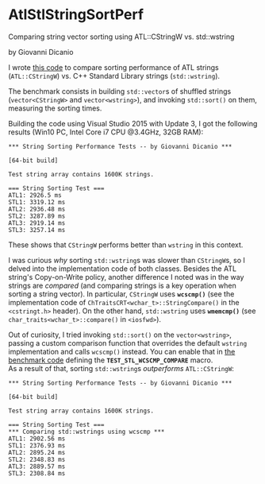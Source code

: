 # AtlStlStringSortPerf
Comparing string vector sorting using ATL::CStringW vs. std::wstring

by Giovanni Dicanio

I wrote [this code](../master/AtlStlStringSortPerf/AtlStlStringSortPerf.cpp) to compare sorting performance of ATL strings (`ATL::CStringW`) vs. C++ Standard Library strings (`std::wstring`).

The benchmark consists in building `std::vector`s of shuffled strings (`vector<CStringW>` and `vector<wstring>`), and invoking `std::sort()` on them, measuring the sorting times.

Building the code using Visual Studio 2015 with Update 3, I got the following results (Win10 PC, Intel Core i7 CPU @3.4GHz, 32GB RAM):

```
*** String Sorting Performance Tests -- by Giovanni Dicanio ***

[64-bit build]

Test string array contains 1600K strings.

=== String Sorting Test ===
ATL1: 2926.5 ms
STL1: 3319.12 ms
ATL2: 2936.48 ms
STL2: 3287.89 ms
ATL3: 2919.14 ms
STL3: 3257.14 ms
```

These shows that `CStringW` performs better than `wstring` in this context.

I was curious _why_ sorting `std::wstring`s was slower than `CStringW`s, so I delved into the implementation code of both classes. Besides the ATL string's Copy-on-Write policy, another difference I noted was in the way strings are _compared_ (and comparing strings is a key operation when sorting a string vector). In particular, `CStringW` uses **`wcscmp()`** (see the implementation code of `ChTraitsCRT<wchar_t>::StringCompare()` in the `<cstringt.h>` header). On the other hand, `std::wstring` uses **`wmemcmp()`** (see `char_traits<wchar_t>::compare()` in `<iosfwd>`).

Out of curiosity, I tried invoking `std::sort()` on the `vector<wstring>`, passing a custom comparison function that overrides the default `wstring` implementation and calls `wcscmp()` instead. You can enable that in [the benchmark code](../master/AtlStlStringSortPerf/AtlStlStringSortPerf.cpp) defining the **`TEST_STL_WCSCMP_COMPARE`** macro.  
As a result of that, sorting `std::wstring`s _outperforms_ `ATL::CStringW`:

```
*** String Sorting Performance Tests -- by Giovanni Dicanio ***

[64-bit build]

Test string array contains 1600K strings.

=== String Sorting Test ===
*** Comparing std::wstrings using wcscmp ***
ATL1: 2902.56 ms
STL1: 2376.93 ms
ATL2: 2895.24 ms
STL2: 2348.83 ms
ATL3: 2889.57 ms
STL3: 2308.84 ms
```
